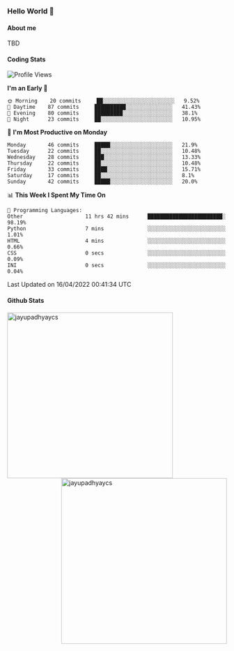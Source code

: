### Hello World 👋
#### About me
TBD
#### Coding Stats
<!--START_SECTION:waka-->
![Profile Views](http://img.shields.io/badge/Profile%20Views-272-blue)

**I'm an Early 🐤** 

```text
🌞 Morning    20 commits     ██░░░░░░░░░░░░░░░░░░░░░░░   9.52% 
🌆 Daytime    87 commits     ██████████░░░░░░░░░░░░░░░   41.43% 
🌃 Evening    80 commits     █████████░░░░░░░░░░░░░░░░   38.1% 
🌙 Night      23 commits     ██░░░░░░░░░░░░░░░░░░░░░░░   10.95%

```
📅 **I'm Most Productive on Monday** 

```text
Monday       46 commits     █████░░░░░░░░░░░░░░░░░░░░   21.9% 
Tuesday      22 commits     ██░░░░░░░░░░░░░░░░░░░░░░░   10.48% 
Wednesday    28 commits     ███░░░░░░░░░░░░░░░░░░░░░░   13.33% 
Thursday     22 commits     ██░░░░░░░░░░░░░░░░░░░░░░░   10.48% 
Friday       33 commits     ████░░░░░░░░░░░░░░░░░░░░░   15.71% 
Saturday     17 commits     ██░░░░░░░░░░░░░░░░░░░░░░░   8.1% 
Sunday       42 commits     █████░░░░░░░░░░░░░░░░░░░░   20.0%

```


📊 **This Week I Spent My Time On** 

```text
💬 Programming Languages: 
Other                    11 hrs 42 mins      ████████████████████████░   98.19% 
Python                   7 mins              ░░░░░░░░░░░░░░░░░░░░░░░░░   1.01% 
HTML                     4 mins              ░░░░░░░░░░░░░░░░░░░░░░░░░   0.66% 
CSS                      0 secs              ░░░░░░░░░░░░░░░░░░░░░░░░░   0.09% 
INI                      0 secs              ░░░░░░░░░░░░░░░░░░░░░░░░░   0.04%

```


 Last Updated on 16/04/2022 00:41:34 UTC
<!--END_SECTION:waka-->
#### Github Stats

<p  ><img align="left" src="https://github-readme-stats.vercel.app/api/top-langs?username=jayupadhyaycs&theme=tokyonight&show_icons=true&locale=en&layout=compact" alt="jayupadhyaycs" width="380px"  /> 
<img align="right" src="https://github-readme-streak-stats.herokuapp.com/?user=jayupadhyaycs&theme=tokyonight&" alt="jayupadhyaycs" width="380px"/>
</p>




<!--
**JayUpadhyayCS/JayUpadhyayCS** is a ✨ _special_ ✨ repository because its `README.md` (this file) appears on your GitHub profile.

Here are some ideas to get you started:

- 🔭 I’m currently working on ...
- 🌱 I’m currently learning ...
- 👯 I’m looking to collaborate on ...
- 🤔 I’m looking for help with ...
- 💬 Ask me about ...
- 📫 How to reach me: ...
- 😄 Pronouns: ...
- ⚡ Fun fact: ...
-->
